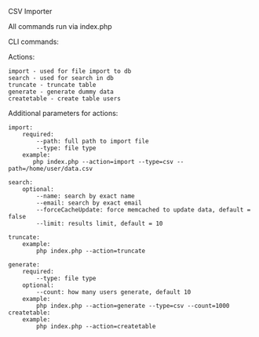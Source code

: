 CSV Importer

All commands run via index.php

CLI commands:

Actions:

    import - used for file import to db 
    search - used for search in db
    truncate - truncate table
    generate - generate dummy data
    createtable - create table users

Additional parameters for actions:

    import:
        required:    
            --path: full path to import file 
            --type: file type                  
        example:
           php index.php --action=import --type=csv --path=/home/user/data.csv      
                
    search:
        optional:
            --name: search by exact name
            --email: search by exact email
            --forceCacheUpdate: force memcached to update data, default = false
            --limit: results limit, default = 10
        
    truncate:
        example:
            php index.php --action=truncate
            
    generate:     
        required:
            --type: file type
        optional:    
            --count: how many users generate, default 10
        example:
            php index.php --action=generate --type=csv --count=1000    
    createtable:
        example:
            php index.php --action=createtable        
               